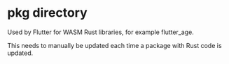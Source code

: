 # pkg directory

Used by Flutter for WASM Rust libraries, for example flutter_age.

This needs to manually be updated each time a package with Rust code is updated.